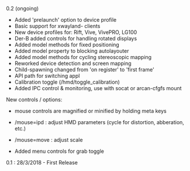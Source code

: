 0.2 (ongoing)

* Added 'prelaunch' option to device profile
* Basic support for xwayland- clients
* New device profiles for: Rift, Vive, VivePRO, LG100
* Der-B added controls for handling rotated displays
* Added model methods for fixed positioning
* Added model property to blocking autolayouter
* Added model methods for cycling stereoscopic mapping
* Reworked device detection and screen mapping
* Child-spawning changed from 'on register' to 'first frame'
* API path for switching appl
* Calibration toggle (/hmd/toggle\_calibration)
* Added IPC control & monitoring, use with socat or arcan-cfgfs mount

New controls / options:
* mouse controls are magnified or minified by holding meta keys
* /mouse=ipd : adjust HMD parameters (cycle for distortion, abberation, etc.)
* /mouse=move : adjust scale

* Added menu controls for grab toggle

0.1 : 28/3/2018 - First Release
